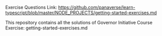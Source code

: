 
Exercise Questions Link: https://github.com/panaverse/learn-typescript/blob/master/NODE_PROJECTS/getting-started-exercises.md

This repository contains all the solutions of Governor Initiative Course Exercise: getting-started-exercises.md

